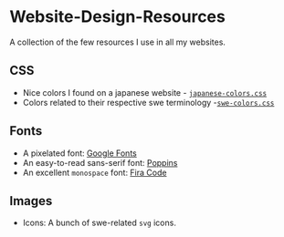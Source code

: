 # Website-Design-Resources

A collection of the few resources I use in all my websites.

## CSS

- Nice colors I found on a japanese website - [`japanese-colors.css`](https://github.com/saqibur/website-design-resources/blob/master/css/japanese-colors.css)
- Colors related to their respective swe terminology -[`swe-colors.css`](https://github.com/saqibur/website-design-resources/blob/master/css/swe-colors.css)

## Fonts

- A pixelated font: [Google Fonts](https://fonts.google.com/specimen/VT323)
- An easy-to-read sans-serif font: [Poppins](https://fonts.google.com/specimen/Poppins)
- An excellent `monospace` font: [Fira Code](https://fonts.google.com/specimen/Fira+Code)

## Images

- Icons: A bunch of swe-related `svg` icons.

